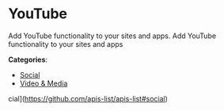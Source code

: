 # YouTube


Add YouTube functionality to your sites and apps.  Add YouTube functionality to your sites and apps



**Categories**:
- [Social](https://github.com/apis-list/apis-list#social)
- [Video & Media](https://github.com/apis-list/apis-list#video-and-media)



cial](https://github.com/apis-list/apis-list#social)






